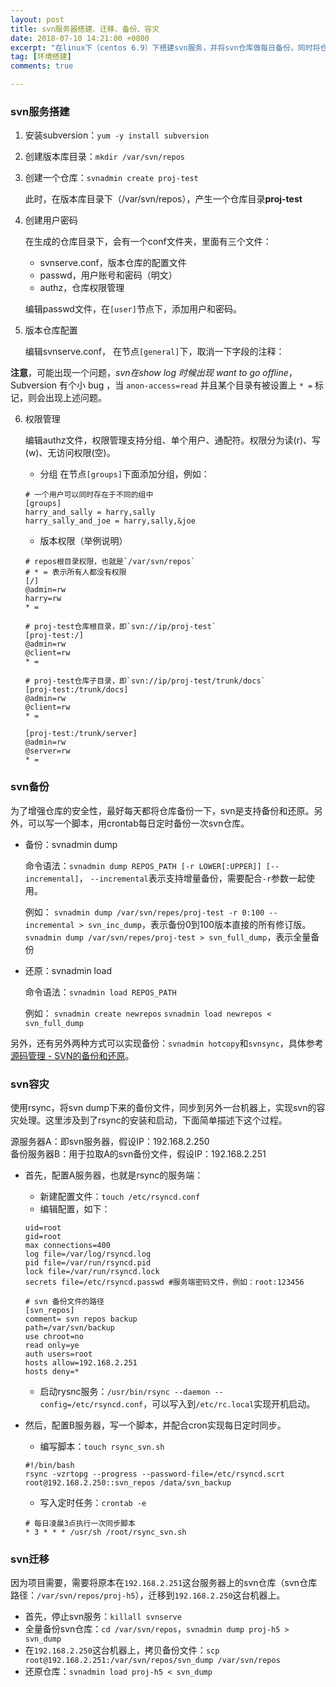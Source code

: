 ```yaml
---
layout: post
title: svn服务器搭建、迁移、备份、容灾
date: 2018-07-10 14:21:00 +0800
excerpt: "在linux下（centos 6.9）下搭建svn服务，并将svn仓库做每日备份，同时将仓库备份同步到其他主机，做容灾处理。另外，本文也记录如何将仓库从一台机器迁移到另外一台机器。"
tag: [环境搭建]
comments: true

---
```



### svn服务搭建

1. 安装subversion：`yum -y install subversion`
2. 创建版本库目录：`mkdir /var/svn/repos`
3. 创建一个仓库：`svnadmin create proj-test`

	此时，在版本库目录下（/var/svn/repos），产生一个仓库目录**proj-test**
4. 创建用户密码

	在生成的仓库目录下，会有一个conf文件夹，里面有三个文件：

	- svnserve.conf，版本仓库的配置文件
	- passwd，用户账号和密码（明文）
	- authz，仓库权限管理

	编辑passwd文件，在`[user]`节点下，添加用户和密码。

5. 版本仓库配置

	编辑svnserve.conf， 在节点`[general]`下，取消一下字段的注释：

	

**注意**，可能出现一个问题，*svn在show log 时候出现 want to go offline*，Subversion 有个小 bug ，当 `anon-access=read` 并且某个目录有被设置上 `* =` 标记，则会出现上述问题。
	
6. 权限管理

	编辑authz文件，权限管理支持分组、单个用户、通配符。权限分为读(r)、写(w)、无访问权限(空)。

	- 分组
	在节点`[groups]`下面添加分组，例如：

	~~~
	# 一个用户可以同时存在于不同的组中
	[groups]
	harry_and_sally = harry,sally
	harry_sally_and_joe = harry,sally,&joe
	~~~

	- 版本权限（举例说明）
	
	~~~
	# repos根目录权限，也就是`/var/svn/repos`
	# * = 表示所有人都没有权限
 	[/]
 	@admin=rw
 	harry=rw
 	* =

 	# proj-test仓库根目录，即`svn://ip/proj-test`
 	[proj-test:/]
 	@admin=rw
 	@client=rw
 	* =

 	# proj-test仓库子目录，即`svn://ip/proj-test/trunk/docs`
 	[proj-test:/trunk/docs]
 	@admin=rw
 	@client=rw
 	* =

 	[proj-test:/trunk/server]
 	@admin=rw
 	@server=rw
 	* =
	~~~

### svn备份

为了增强仓库的安全性，最好每天都将仓库备份一下，svn是支持备份和还原。另外，可以写一个脚本，用crontab每日定时备份一次svn仓库。

- 备份：svnadmin dump

	命令语法：`svnadmin dump REPOS_PATH [-r LOWER[:UPPER]] [--incremental]`， `--incremental`表示支持增量备份，需要配合`-r`参数一起使用。

	例如：
	`svnadmin dump /var/svn/repes/proj-test -r 0:100 --incremental > svn_inc_dump`，表示备份0到100版本直接的所有修订版。
	`svnadmin dump /var/svn/repes/proj-test > svn_full_dump`，表示全量备份


- 还原：svnadmin load

	命令语法：`svnadmin load REPOS_PATH`

	例如：
	`svnadmin create newrepos`
	`svnadmin load newrepos < svn_full_dump`


另外，还有另外两种方式可以实现备份：`svnadmin hotcopy`和`svnsync`，具体参考[源码管理 - SVN的备份和还原](http://www.cnblogs.com/itech/archive/2011/10/11/2206988.html)。

### svn容灾

使用rsync，将svn dump下来的备份文件，同步到另外一台机器上，实现svn的容灾处理。这里涉及到了rsync的安装和启动，下面简单描述下这个过程。

源服务器A：即svn服务器，假设IP：192.168.2.250  
备份服务器B：用于拉取A的svn备份文件，假设IP：192.168.2.251

- 首先，配置A服务器，也就是rsync的服务端：

	- 新建配置文件：`touch /etc/rsyncd.conf`
	- 编辑配置，如下：

	~~~
	uid=root
	gid=root
	max connections=400
	log file=/var/log/rsyncd.log
	pid file=/var/run/rsyncd.pid
	lock file=/var/run/rsyncd.lock
	secrets file=/etc/rsyncd.passwd #服务端密码文件，例如：root:123456

	# svn 备份文件的路径
	[svn_repos]
	comment= svn repos backup
	path=/var/svn/backup
	use chroot=no
	read only=ye
	auth users=root
	hosts allow=192.168.2.251
	hosts deny=*
	~~~

	- 启动rysnc服务：`/usr/bin/rsync --daemon --config=/etc/rsyncd.conf`，可以写入到`/etc/rc.local`实现开机启动。

- 然后，配置B服务器，写一个脚本，并配合cron实现每日定时同步。

	- 编写脚本：`touch rsync_svn.sh`

	~~~
	#!/bin/bash
	rsync -vzrtopg --progress --password-file=/etc/rsyncd.scrt root@192.168.2.250::svn_repos /data/svn_backup
	~~~

	- 写入定时任务：`crontab -e`

	~~~
	# 每日凌晨3点执行一次同步脚本
	* 3 * * * /usr/sh /root/rsync_svn.sh
	~~~

### svn迁移

因为项目需要，需要将原本在`192.168.2.251`这台服务器上的svn仓库（svn仓库路径：`/var/svn/repos/proj-h5`），迁移到`192.168.2.250`这台机器上。

- 首先，停止svn服务：`killall svnserve`
- 全量备份svn仓库：`cd /var/svn/repos`，`svnadmin dump proj-h5 > svn_dump`
- 在`192.168.2.250`这台机器上，拷贝备份文件：`scp root@192.168.2.251:/var/svn/repos/svn_dump /var/svn/repos`
- 还原仓库：`svnadmin load proj-h5 < svn_dump `
